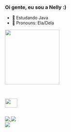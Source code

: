 ### Oi gente, eu sou a Nelly :)

- 📘 Estudando Java
- 🩵 Pronouns: Ela/Dela

<div>
  <a href="https://github.com/nellyzita">
   
<img height="180em" src="https://github-readme-stats.vercel.app/api?username=nellyzita&show_icons=true&theme=tokyonight">
<div>

##

<div style="display: inline_block"><br>
<img align="center" height="30" width="40" src="https://cdn.jsdelivr.net/gh/devicons/devicon@latest/icons/javascript/javascript-original.svg">
</div>

##

<div>
<a href="https://www.youtube.com/channel/UCgDi9E2B9SXDPUvv88qS2vQ" target="_blank"><img src="https://img.shields.io/badge/YouTube-FF0000?style=for-the-badge&logo=youtube&logoColor=white">
<a href="https://twitter.com/nellyzitaaa" target="_blank"><img src="https://img.shields.io/badge/Twitter-1DA1F2?style=for-the-badge&logo=twitter&logoColor=white">
</div>

<div>
<img align="center" src="https://i.pinimg.com/originals/bc/24/b2/bc24b2dd54aeb8d2cb19593a6fef29f0.gif">
</div>
          
